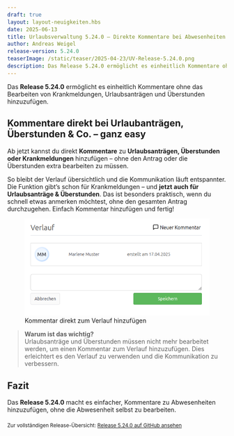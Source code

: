 ```yaml
---
draft: true
layout: layout-neuigkeiten.hbs
date: 2025-06-13
title: Urlaubsverwaltung 5.24.0 – Direkte Kommentare bei Abwesenheiten und Überstunden
author: Andreas Weigel
release-version: 5.24.0
teaserImage: /static/teaser/2025-04-23/UV-Release-5.24.0.png
description: Das Release 5.24.0 ermöglicht es einheitlich Kommentare ohne das Bearbeiten von Krankmeldungen, Urlaubsanträgen und Überstunden hinzuzufügen. Dies verbessert die Kommunikation und den Verlauf der Abwesenheiten.
---
```


Das **Release 5.24.0** ermöglicht es einheitlich Kommentare ohne das Bearbeiten von Krankmeldungen, Urlaubsanträgen und Überstunden hinzuzufügen.

<!-- more -->

## Kommentare direkt bei Urlaubanträgen, Überstunden & Co. – ganz easy

Ab jetzt kannst du direkt **Kommentare** zu **Urlaubsanträgen, Überstunden oder Krankmeldungen** hinzufügen – ohne den Antrag oder die Überstunden extra bearbeiten zu müssen.

So bleibt der Verlauf übersichtlich und die Kommunikation läuft entspannter. Die Funktion gibt’s schon für Krankmeldungen – und **jetzt auch für Urlaubsanträge & Überstunden**.
Das ist besonders praktisch, wenn du schnell etwas anmerken möchtest, ohne den gesamten Antrag durchzugehen. Einfach Kommentar hinzufügen und fertig!

<div class="flex my-8">
    <figure>
        <picture>
            <img
              src="kommentar-krankmeldung.png"
              alt="Kommentar direkt zum Verlauf hinzufügen"
              decoding="async"
              loading="lazy"
              class="rounded-lg"
            />
        </picture>
        <figcaption class="text-sm text-center">Kommentar direkt zum Verlauf hinzufügen</figcaption>
    </figure>
</div>

> **Warum ist das wichtig?**  
> Urlaubsanträge und Überstunden müssen nicht mehr bearbeitet werden, um einen Kommentar zum Verlauf hinzuzufügen. Dies erleichtert es den Verlauf zu verwenden und die Kommunikation zu verbessern.

## Fazit

Das **Release 5.24.0** macht es einfacher, Kommentare zu Abwesenheiten hinzuzufügen, ohne die Abwesenheit selbst zu bearbeiten.

<sub>Zur vollständigen Release-Übersicht: [Release 5.24.0 auf GitHub ansehen](https://github.com/urlaubsverwaltung/urlaubsverwaltung/releases/tag/urlaubsverwaltung-5.24.0)</sub>
